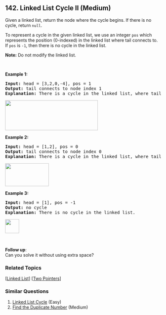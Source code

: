 <!--|This file generated by command(leetcode description); DO NOT EDIT.    |-->
<!--+----------------------------------------------------------------------+-->
<!--|@author    Openset <openset.wang@gmail.com>                           |-->
<!--|@link      https://github.com/openset                                 |-->
<!--|@home      https://github.com/openset/leetcode                        |-->
<!--+----------------------------------------------------------------------+-->

## 142. Linked List Cycle II (Medium)

<p>Given a linked list, return the node where the cycle begins. If there is no cycle, return <code>null</code>.</p>

<p>To represent a cycle in the given linked list, we use an integer <code>pos</code> which represents the position (0-indexed)&nbsp;in the linked list where tail connects to. If <code>pos</code> is <code>-1</code>, then there is no cycle in the linked list.</p>

<p><b>Note:</b> Do not modify the linked list.</p>

<p>&nbsp;</p>

<p><strong>Example 1:</strong></p>

<pre>
<strong>Input: </strong>head = [3,2,0,-4], pos = 1
<strong>Output: </strong>tail connects to node index 1
<strong>Explanation:</strong> There is a cycle in the linked list, where tail connects to the second node.
</pre>

<p><img alt="" src="https://assets.leetcode.com/uploads/2018/12/07/circularlinkedlist.png" style="height: 97px; width: 300px;" /></p>

<p><strong>Example 2:</strong></p>

<pre>
<strong>Input: </strong>head = [1,2], pos = 0
<strong>Output: </strong>tail connects to node index 0
<strong>Explanation:</strong> There is a cycle in the linked list, where tail connects to the first node.
</pre>

<p><img alt="" src="https://assets.leetcode.com/uploads/2018/12/07/circularlinkedlist_test2.png" style="height: 74px; width: 141px;" /></p>

<p><strong>Example 3:</strong></p>

<pre>
<strong>Input: </strong>head = [1], pos = -1
<strong>Output: </strong>no cycle
<strong>Explanation:</strong> There is no cycle in the linked list.
</pre>

<p><img alt="" src="https://assets.leetcode.com/uploads/2018/12/07/circularlinkedlist_test3.png" style="height: 45px; width: 45px;" /></p>

<p>&nbsp;</p>

<p><b>Follow up</b>:<br />
Can you solve it without using extra space?</p>

### Related Topics
  [[Linked List](https://github.com/openset/leetcode/tree/master/tag/linked-list/README.md)]
  [[Two Pointers](https://github.com/openset/leetcode/tree/master/tag/two-pointers/README.md)]

### Similar Questions
  1. [Linked List Cycle](https://github.com/openset/leetcode/tree/master/problems/linked-list-cycle) (Easy)
  1. [Find the Duplicate Number](https://github.com/openset/leetcode/tree/master/problems/find-the-duplicate-number) (Medium)
